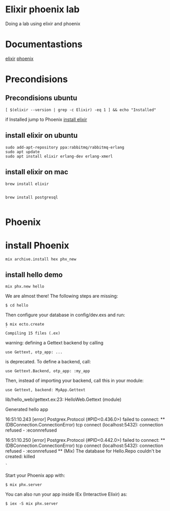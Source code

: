 # Elixir phoenix lab

Doing a lab using elixir and phoenix

# Documentastions

[elixir](https://elixir-lang.org/)
[phoenix](https://www.phoenixframework.org/)

# Precondisions

## Precondisions ubuntu

```
[ $(elixir --version | grep -c Elixir) -eq 1 ] && echo "Installed"
```

if Installed jump to Phoenix
[install elixir](https://elixir-lang.org/install.html)

## install elixir on ubuntu

```
sudo add-apt-repository ppa:rabbitmq/rabbitmq-erlang
sudo apt update
sudo apt install elixir erlang-dev erlang-xmerl
```

## install elixir on mac

```
brew install elixir


brew install postgresql


```

# Phoenix

# install Phoenix

```
mix archive.install hex phx_new
```

## install hello demo

```
mix phx.new hello
```

We are almost there! The following steps are missing:

    $ cd hello

Then configure your database in config/dev.exs and run:

    $ mix ecto.create
    `
    Compiling 15 files (.ex)

warning: defining a Gettext backend by calling

    use Gettext, otp_app: ...

is deprecated. To define a backend, call:

    use Gettext.Backend, otp_app: :my_app

Then, instead of importing your backend, call this in your module:

    use Gettext, backend: MyApp.Gettext

lib/hello_web/gettext.ex:23: HelloWeb.Gettext (module)

Generated hello app

16:51:10.243 [error] Postgrex.Protocol (#PID<0.436.0>) failed to connect: \*\* (DBConnection.ConnectionError) tcp connect (localhost:5432): connection refused - :econnrefused

16:51:10.250 [error] Postgrex.Protocol (#PID<0.442.0>) failed to connect: ** (DBConnection.ConnectionError) tcp connect (localhost:5432): connection refused - :econnrefused
** (Mix) The database for Hello.Repo couldn't be created: killed

    `

Start your Phoenix app with:

    $ mix phx.server

You can also run your app inside IEx (Interactive Elixir) as:

    $ iex -S mix phx.server
